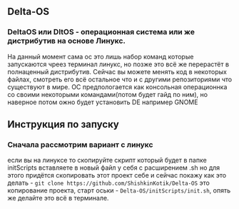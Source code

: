 ## Delta-OS
### DeltaOS или DltOS - операционная система или же дистрибутив на основе Линукс.
На данный момент сама ос это лишь набор команд которые запускаются чреез терминал линукс, но позже это всё же перерастёт в полнаценный дистрибутив.
Сейчас вы можете менять код в некоторых файлах, смотреть его всё остальное что и с другими репозиториями что существуют в мире.
ОС предпологается как консольная операционнка со своими некоторыми командами(потом будет гайд по ним), но наверное потом ожно будет установить DE например GNOME

## Инструкция по запуску 
### Сначала рассмотрим вариант с линукс
если вы на линуксе то скопируйте скрипт который будет в папке initScripts вставляете в новый файл у себя с расширением .sh но для этого придётся скопировать этот проект себе и сейчас покажу как это делать - `git clone https://github.com/ShishkinKotik/Delta-OS` это копирование проекта,  старт оськи - `Delta-OS/initScripts/init.sh`, опять же делайте это всё в терминале.
